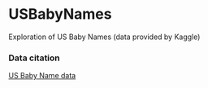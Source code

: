 # USBabyNames
Exploration of US Baby Names (data provided by Kaggle)

### Data citation
[US Baby Name data](https://www.kaggle.com/kaggle/us-baby-names)
